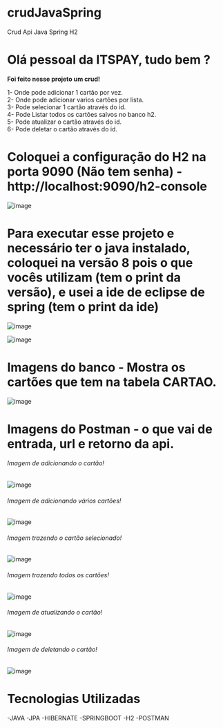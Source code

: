 # crudJavaSpring
Crud Api Java Spring H2


<h1>Olá pessoal da ITSPAY, tudo bem ?</h1>


<b>Foi feito nesse projeto um crud!</b>

1- Onde pode adicionar 1 cartão por vez.<br>
2- Onde pode adicionar varios cartões por lista.<br>
3- Pode selecionar 1 cartão através do id.<br>
4- Pode Listar todos os cartões salvos no banco h2.<br>
5- Pode atualizar o cartão através do id.<br>
6- Pode deletar o cartão através do id.<br>

<h1>Coloquei a configuração do H2 na porta 9090 (Não tem senha) - http://localhost:9090/h2-console</h1>

![image](https://user-images.githubusercontent.com/98174354/181570532-11c6e408-d97e-45d3-86be-2f3e38124364.png)

<h1>Para executar esse projeto e necessário ter o java instalado, coloquei na versão 8 pois o que vocês utilizam (tem o print da versão), e usei a ide de eclipse de spring (tem o print da ide)</h1> 

![image](https://user-images.githubusercontent.com/98174354/181569495-6353400f-c293-4195-90c1-1c579ae564c8.png)

![image](https://user-images.githubusercontent.com/98174354/181569327-dae3fc9c-cfe5-42db-85bf-0842c1e421c0.png)


<h1>Imagens do banco - Mostra os cartões que tem na tabela CARTAO.</h1>

![image](https://user-images.githubusercontent.com/98174354/181570883-37a60d23-a1e5-4d84-a33b-72af22705aba.png)


<h1>Imagens do Postman - o que vai de entrada, url e retorno da api.</h1>

<h6>Imagem de adicionando o cartão!</h6>

![image](https://user-images.githubusercontent.com/98174354/181571368-3b8aa068-b22b-4729-a586-fa02c788d54c.png)

<h6>Imagem de adicionando vários cartões!</h6>

![image](https://user-images.githubusercontent.com/98174354/181571813-b26959f1-467c-4ab0-8a08-0274d4543944.png)

<h6>Imagem trazendo o cartão selecionado!</h6>

![image](https://user-images.githubusercontent.com/98174354/181572023-7705a04e-5423-4cf8-aa8e-891c53aced2d.png)

<h6>Imagem trazendo todos os cartões!</h6>

![image](https://user-images.githubusercontent.com/98174354/181572174-fa2074f5-2859-48a4-988e-88af26f12bc7.png)

<h6>Imagem de atualizando o cartão!</h6>

![image](https://user-images.githubusercontent.com/98174354/181572376-1b03c20b-2456-4fea-96a1-105bc09f803b.png)

<h6>Imagem de deletando o cartão!</h6>

![image](https://user-images.githubusercontent.com/98174354/181572542-c12cfc3b-aa18-451b-9af7-91ae196a5c16.png)


<h1> Tecnologias Utilizadas </h1>
-JAVA
-JPA
-HIBERNATE
-SPRINGBOOT
-H2
-POSTMAN




